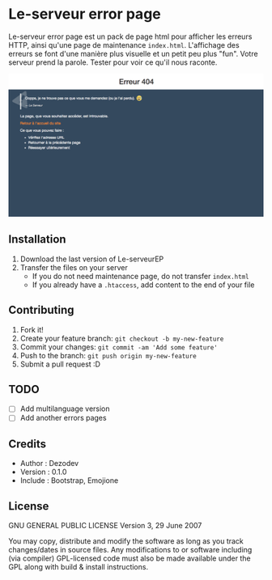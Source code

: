 # Le-serveur error page

Le-serveur error page est un pack de page html pour afficher les erreurs HTTP, ainsi qu'une page de maintenance `index.html`. L'affichage des erreurs se font d'une manière plus visuelle et un petit peu plus "fun". Votre serveur prend la parole. Tester pour voir ce qu'il nous raconte.

![Le-serveur error page screenshot](not-to-transfer/images1.png)

## Installation
1. Download the last version of Le-serveurEP
2. Transfer the files on your server
    * If you do not need maintenance page, do not transfer `` index.html ``
    * If you already have a `` .htaccess ``, add content to the end of your file

## Contributing
1. Fork it!
2. Create your feature branch: `git checkout -b my-new-feature`
3. Commit your changes: `git commit -am 'Add some feature'`
4. Push to the branch: `git push origin my-new-feature`
5. Submit a pull request :D

## TODO
* [ ] Add multilanguage version
* [ ] Add another errors pages

## Credits
* Author : Dezodev
* Version : 0.1.0
* Include : Bootstrap, Emojione

## License

GNU GENERAL PUBLIC LICENSE Version 3, 29 June 2007

You may copy, distribute and modify the software as long as you track changes/dates in source files. Any modifications to or software including (via compiler) GPL-licensed code must also be made available under the GPL along with build & install instructions.